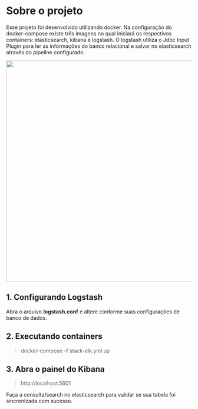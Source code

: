 # Sobre o projeto
Esse projeto foi desenvolvido utilizando docker. Na configuração do docker-compose existe três imagens no qual iniciará os respectivos containers: elasticsearch, kibana e logstash. O logstash utiliza o Jdbc Input Plugin para ler as informações do banco relacional e salvar no elasticsearch através do pipeline configurado.

<img src="https://assets.digitalocean.com/articles/elastic_1804/logstash_pipeline_updated.png" width="600">


## 1. Configurando Logstash
Abra o arquivo **logstash.conf** e altere conforme suas configurações de banco de dados.

## 2. Executando containers
> docker-compose -f stack-elk.yml up

## 3. Abra o painel do Kibana
> http://localhost:5601

Faça a consulta/search no elasticsearch para validar se sua tabela foi sincronizada com sucesso.
